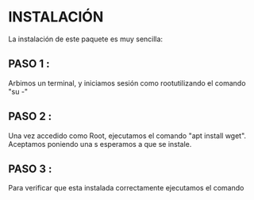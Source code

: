 # INSTALACIÓN

La instalación de este paquete es muy sencilla:

## PASO 1 :

Arbimos un terminal, y iniciamos sesión como rootutilizando el comando "su -"

## PASO 2 :

Una vez accedido como Root, ejecutamos el comando "apt install wget". Aceptamos poniendo una s esperamos a que se instale. 

## PASO 3 : 

Para verificar que esta instalada correctamente ejecutamos el comando 
